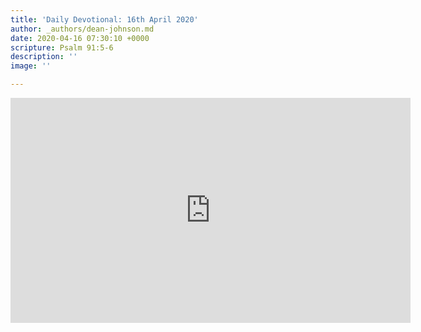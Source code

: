 ```yaml
---
title: 'Daily Devotional: 16th April 2020'
author: _authors/dean-johnson.md
date: 2020-04-16 07:30:10 +0000
scripture: Psalm 91:5-6
description: ''
image: ''

---
```

<iframe src="https://player.vimeo.com/video/408136990" width="640" height="360" frameborder="0" allow="autoplay; fullscreen" allowfullscreen></iframe>